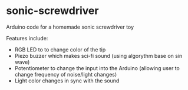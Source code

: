 # sonic-screwdriver
Arduino code for a homemade sonic screwdriver toy

Features include:
- RGB LED to to change color of the tip
- Piezo buzzer which makes sci-fi sound (using algorythm base on sin wave)
- Potentiometer to change the input into the Arduino (allowing user to change frequency of noise/light changes)
- Light color changes in sync with the sound
